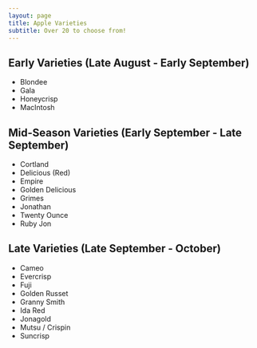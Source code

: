 ```yaml
---
layout: page
title: Apple Varieties
subtitle: Over 20 to choose from!
---
```


## Early Varieties (Late August - Early September)

* Blondee
* Gala
* Honeycrisp
* MacIntosh

## Mid-Season Varieties (Early September - Late September)

* Cortland
* Delicious (Red)
* Empire
* Golden Delicious
* Grimes
* Jonathan
* Twenty Ounce
* Ruby Jon

## Late Varieties (Late September - October)

* Cameo
* Evercrisp
* Fuji
* Golden Russet
* Granny Smith
* Ida Red
* Jonagold
* Mutsu / Crispin
* Suncrisp
